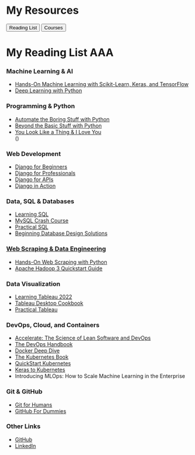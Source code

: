 

# My Resources

<div class="tabs">
  <button class="tablink" onclick="openTab('Reading')">Reading List</button>
  <button class="tablink" onclick="openTab('Courses')">Courses</button>
</div>

<div id="Reading" class="tabcontent">
  
<h1>My Reading List AAA</h1>

<h3>Machine Learning & AI</h3>
<ul>
  <li><a href="https://www.oreilly.com/library/view/hands-on-machine-learning/9781492032632/">Hands-On Machine Learning with Scikit-Learn, Keras, and TensorFlow</a></li>
  <li><a href="https://www.oreilly.com/library/view/deep-learning-with/9781617294433/">Deep Learning with Python</a></li>
</ul>


<h3>Programming & Python</h3>
<ul>
  <li><a href=href="https://www.oreilly.com/library/view/automate-the-boring/9798341620094/">Automate the Boring Stuff with Python</a></li>
  <li><a href="https://www.oreilly.com/library/view/beyond-the-basic/9781098128203/">Beyond the Basic Stuff with Python</a></li>
  <li><a href="https://www.amazon.co.uk/You-Look-Like-Thing-Love/dp/0316525243">You Look Like a Thing & I Love You</a></li>()
</ul>


<h3>Web Development</h3>
<ul>
  <li><a href="https://leanpub.com/djangoforbeginners">Django for Beginners</a></li>
  <li><a href="https://leanpub.com/djangoforprofessionals">Django for Professionals</a></li>
  <li><a href="https://learndjango.com/courses/django-for-apis/">Django for APIs</a></li>
  <li><a href="https://www.oreilly.com/library/view/django-in-action/9781633438163/">Django in Action</a></li>
</ul>

<h3>Data, SQL & Databases</h3>
<ul>
  <li><a href="https://www.oreilly.com/library/view/learning-sql-3rd/9781492057604/">Learning SQL</a></li>
  <li><a href="https://www.oreilly.com/library/view/mysql-crash-course/9781098156824/">MySQL Crash Course</a></li>
  <li><a href="https://www.oreilly.com/library/view/practical-sql-2nd/9781098129866/">Practical SQL</a></li>
  <li><a href="https://www.oreilly.com/library/view/beginning-database-design/9781394155729/">Beginning Database Design Solutions</li>
</ul>

<h3>Web Scraping & Data Engineering</h3>
<ul>
  <li><a href="https://www.oreilly.com/library/view/hands-on-web-scraping/9781789533392/">Hands-On Web Scraping with Python</a></li>
  <li><a href="https://www.oreilly.com/library/view/apache-hadoop-3/9781788999830/">Apache Hadoop 3 Quickstart Guide</a></li>
</ul>
   
<h3>Data Visualization</h3>
<ul>
  <li><a href="https://www.oreilly.com/library/view/learning-tableau-2022/9781801072328/">Learning Tableau 2022</a></li>
  <li><a href="https://www.oreilly.com/library/view/tableau-desktop-cookbook/9781492090106/">Tableau Desktop Cookbook</a></li>
  <li><a href="https://www.oreilly.com/library/view/practical-tableau/9781491977309/">Practical Tableau</a></li>
</ul>

<h3>DevOps, Cloud, and Containers</h3>
<ul>
  <li><a href="https://www.oreilly.com/library/view/accelerate/9781457191435/">Accelerate: The Science of Lean Software and DevOps</a></li>
  <li><a href="https://www.oreilly.com/library/view/the-devops-handbook/9781098182281">The DevOps Handbook</a></li>
  <li><a href="https://www.oreilly.com/library/view/docker-deep-dive/9781835884386/">Docker Deep Dive</a></li>
  <li><a href="https://www.oreilly.com/library/view/the-kubernetes-book/9781835880302/">The Kubernetes Book</a></li>
  <li><a href="https://www.oreilly.com/library/view/quick-start-kubernetes/9781836208655/">QuickStart Kubernetes</a></li>
  <li><a href="https://www.oreilly.com/library/view/keras-to-kubernetes/9781119564836/">Keras to Kubernetes</a></li>
  <li><a href="https://www.oreilly.com/library/view/introducing-mlops/9781492083283/"></a>Introducing MLOps: How to Scale Machine Learning in the Enterprise</li>
</ul>

<h3>Git & GitHub</h3>
<ul>
  <li><a href="https://www.amazon.com/Git-Humans-David-Demaree-ebook/dp/B0CW2YHHMY">Git for Humans</a></li>
  <li><a href="https://www.oreilly.com/library/view/github-for-dummies/9781394159161/">GitHub For Dummies</a></li>
</ul>


<h3>Other Links</h3>
<ul>
    <li><a href="https://github.com/{{ site.github_username }}">GitHub</a></li>
    <li><a href="https://www.linkedin.com/in/ruairi-o-donohoe-4a74632a5/">LinkedIn</a></li>
</ul>
</div>

<div id="Courses" class="tabcontent" style="display:none">
- Course 1
- Course 2
- Course 3
</div>

<script>
function openTab(tabName) {
  var i, x;
  x = document.getElementsByClassName("tabcontent");
  for (i = 0; i < x.length; i++) {
    x[i].style.display = "none";
  }
  document.getElementById(tabName).style.display = "block";
}
</script>
